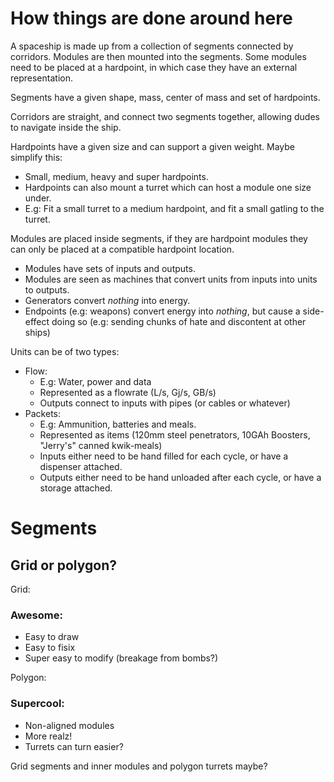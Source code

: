 How things are done around here
===============================


A spaceship is made up from a collection of segments connected by corridors.
Modules are then mounted into the segments. Some modules need to be placed at a hardpoint, in which case they have an external representation.


Segments have a given shape, mass, center of mass and set of hardpoints.

Corridors are straight, and connect two segments together, allowing dudes to navigate inside the ship.

Hardpoints have a given size and can support a given weight.
Maybe simplify this:
+ Small, medium, heavy and super hardpoints.
+ Hardpoints can also mount a turret which can host a module one size under.
+ E.g: Fit a small turret to a medium hardpoint, and fit a small gatling to the turret.

Modules are placed inside segments, if they are hardpoint modules they can only be placed at a compatible hardpoint location.

+ Modules have sets of inputs and outputs.
+ Modules are seen as machines that convert units from inputs into units to outputs.
+ Generators convert *nothing* into energy.
+ Endpoints (e.g: weapons) convert energy into *nothing*, but cause a side-effect doing so (e.g: sending chunks of hate and discontent at other ships)

Units can be of two types: 
+ Flow:
	+ E.g: Water, power and data
	+ Represented as a flowrate (L/s, Gj/s, GB/s)
	+ Outputs connect to inputs with pipes (or cables or whatever)
+ Packets:
	+ E.g: Ammunition, batteries and meals.
	+ Represented as items (120mm steel penetrators, 10GAh Boosters, "Jerry's" canned kwik-meals)
	+ Inputs either need to be hand filled for each cycle, or have a dispenser attached.
	+ Outputs either need to be hand unloaded after each cycle, or have a storage attached.



Segments
========

## Grid or polygon?

Grid:

### Awesome:
+ Easy to draw
+ Easy to fisix
+ Super easy to modify (breakage from bombs?)

Polygon:
### Supercool:
+ Non-aligned modules
+ More realz!
+ Turrets can turn easier?

Grid segments and inner modules and polygon turrets maybe?
